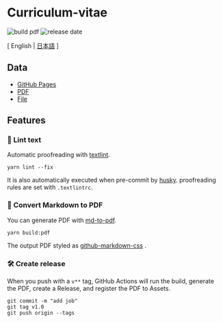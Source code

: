 # Curriculum-vitae

![build pdf](https://img.shields.io/github/workflow/status/negiseijin/Curriculum-vitae/Publish_Release?label=build%20pdf&logo=github)
![release date](https://img.shields.io/github/release-date/negiseijin/Curriculum-vitae?color=blue&logo=github)

[ English | [日本語](https://github.com/negiseijin/Curriculum-vitae/blob/master/README.ja.md) ]

## Data

- [GitHub Pages](https://negiseijin.github.io/Curriculum-vitae/)
- [PDF](https://github.com/kawamataryo/Curriculum-vitae/releases)
- [File](https://github.com/negiseijin/Curriculum-vitae/blob/master/docs/README.md)

## Features

### 💅 Lint text

Automatic proofreading with [textlint](https://github.com/textlint/textlint).

``` yarn
yarn lint --fix
```

It is also automatically executed when pre-commit by [husky](https://github.com/typicode/husky).
proofreading rules are set with `.textlintrc`.

### 📝 Convert Markdown to PDF

You can generate PDF with [md-to-pdf](https://www.npmjs.com/package/md-to-pdf).

``` yarn
yarn build:pdf
```

The output PDF styled as [github-markdown-css](https://github.com/sindresorhus/github-markdown-css) .

### 🛠 Create release

When you push with a `v**` tag, GitHub Actions will run the build, generate the PDF, create a Release, and register the PDF to Assets.

``` git
git commit -m "add job"
git tag v1.0
git push origin --tags
```
